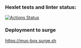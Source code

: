 ### Hexlet tests and linter status:
[![Actions Status](https://github.com/Teihden/layout-designer-project-56/workflows/hexlet-check/badge.svg)](https://github.com/Teihden/layout-designer-project-56/actions)

### Deployment to surge
https://mus-box.surge.sh
